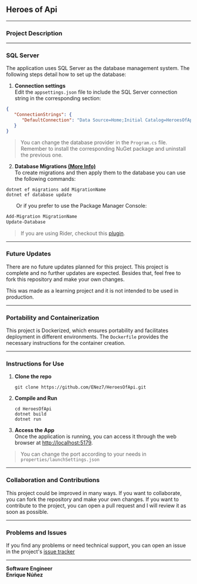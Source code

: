 ## Heroes of Api

---
### Project Description

---
### SQL Server
The application uses SQL Server as the database management system. The following steps detail how to set up the database:

1. **Connection settings**  
   Edit the `appsettings.json` file to include the SQL Server connection string in the corresponding section:
```json
{
   "ConnectionStrings": {
      "DefaultConnection": "Data Source=Home;Initial Catalog=HeroesOfApi;Trusted_Connection=True;TrustServerCertificate=True;"
   }
}
```
> You can change the database provider in the `Program.cs` file. Remember to install the corresponding NuGet package and uninstall the previous one.

2. **Database Migrations [(More Info)](https://learn.microsoft.com/en-us/ef/core/managing-schemas/migrations/?tabs=vs)**  
   To create migrations and then apply them to the database you can use the following commands:
```.NET CLI
dotnet ef migrations add MigrationName
dotnet ef database update
```
&nbsp;&nbsp;&nbsp;&nbsp;&nbsp;&nbsp;&nbsp;Or if you prefer to use the Package Manager Console:
```PowerShell
Add-Migration MigrationName
Update-Database
```

> If you are using Rider, checkout this [plugin](https://blog.jetbrains.com/dotnet/2022/01/31/entity-framework-core-inside-rider-ui-way/).

---
### Future Updates
There are no future updates planned for this project. This project is complete and no further updates are expected.
Besides that, feel free to fork this repository and make your own changes.

This was made as a learning project and it is not intended to be used in production.

---
### Portability and Containerization

This project is Dockerized, which ensures portability and facilitates deployment in different environments. The `Dockerfile` provides the necessary instructions for the container creation.

---

### Instructions for Use

1. **Clone the repo**
   ```
   git clone https://github.com/ENez7/HeroesOfApi.git
   ```

2. **Compile and Run**
   ```
   cd HeroesOfApi
   dotnet build
   dotnet run
   ```

3. **Access the App**  
   Once the application is running, you can access it through the web browser at [http://localhost:5179](http://localhost:5179).
> You can change the port according to your needs in `properties/launchSettings.json`
---
### Collaboration and Contributions

This project could be improved in many ways. If you want to collaborate, you can fork the repository and make your own changes. If you want to contribute to the project, you can open a pull request and I will review it as soon as possible.

---

### Problems and Issues

If you find any problems or need technical support, you can open an issue in the project's [issue tracker](https://github.com/ENez7/HeroesOfBlazor/issues)

---

**Software Engineer**  
**Enrique Núñez**
